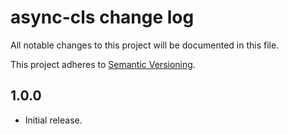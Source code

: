 # async-cls change log

All notable changes to this project will be documented in this file.

This project adheres to [Semantic Versioning](http://semver.org/).

## 1.0.0
* Initial release.
